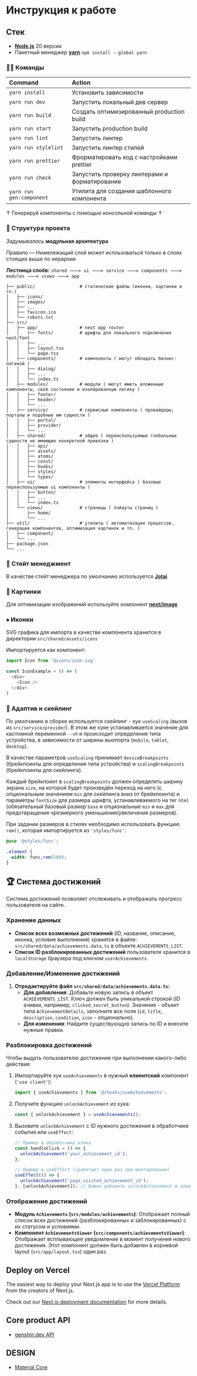 # Инструкция к работе

## Стек

- **[Node.js](https://nodejs.org/en/download/prebuilt-installer)** 20 версии
- Пакетный менеджер **[yarn](https://classic.yarnpkg.com/lang/en/docs/install/)** `npm install --global yarn`

### 🐱‍💻 Команды

| Command                  | Action                                        |
| :----------------------- | :-------------------------------------------- |
| `yarn install`           | Установить зависимости                        |
| `yarn run dev`           | Запустить локальный дев сервер                |
| `yarn run build`         | Создать оптимизированный production build     |
| `yarn run start`         | Запустить production build                    |
| `yarn run lint`          | Запустить линтер                              |
| `yarn run stylelint`     | Запустить линтер стилей                       |
| `yarn run prettier`      | Фрорматировать код с настройками prettier     |
| `yarn run check`         | Запустить проверку линтерами и форматирование |
| `yarn run gen:component` | Утилита для создания шаблонного компонента    |

↑ Генерируй компоненты с помощью консольной команды ↑

### 🚀 Структура проекта

_Задумывалась_ **модульная архитектура**

Правило — Нижележащий слой может испльзоваться только в слоях стоящих выше по иерархии

**Лестница слоёв:** `shared 🡒 ui 🡒 service 🡒 components 🡒 modules 🡒 views 🡒 app`

```text
├── public/                 # статические файлы (иконки, картинки и тп.)
│   ├── icons/
│   ├── images/
│   ├── ...
│   ├── favicon.ico
│   └── robots.txt
├── src/
│   ├── app/                # next app router
│   │   ├── fonts/          # шрифты для локального подключения next/font
│   │   ├── ...
│   │   ├── layout.tsx
│   │   └── page.tsx
│   ├── components/         # компоненты ( могут обладать бизнес-логикой )
│   │   ├── dialog/
│   │   ├── ...
│   │   └── index.ts
│   ├── modules/            # модули ( могут иметь вложенные компоненты, своё состояние и изолированную логику )
│   │   ├── footer/
│   │   ├── header/
│   │   └── ...
│   ├── service/            # сервисные компоненты ( провайдеры, порталы и подобные им сущности )
│   │   ├── portal/
│   │   ├── provider/
│   │   └── ...
│   ├── shared/             # общее ( переиспользуемые глобальные сущности не имеющие конкретной привязки )
│   │   ├── api/
│   │   ├── assets/
│   │   ├── atoms/
│   │   ├── const/
│   │   ├── hooks/
│   │   ├── styles/
│   │   └── types/
│   ├── ui/                 # элементы интерфейса ( базовые переиспользуемые ui компоненты )
│   │   ├── button/
│   │   ├── ...
│   │   └── index.ts
│   └── views/              # страницы ( лэйауты страниц )
│       ├── home/
│       └── ...
├── util/                   # утилиты ( автоматизация процессов, генерация компонентов, оптимизация картинок и тп. )
│   ├── component/
│   └── ...
├── package.json
└── ...
```


### 🔄 Стейт менеджмент

В качестве стейт менеджера по умолчанию используется **[Jotai](https://jotai.org/)**

### 🎴 Картинки

Для оптимизации изображений используйте компонент **[next/image](https://nextjs.org/docs/app/building-your-application/optimizing/images)**

### ♠️ Иконки

SVG графика для импорта в качестве компонента хранится в директории `src/shared/assets/icons`

Импортируется как компонент:

```typescript jsx
import Icon from '@icons/icon.svg'

const IconExample = () => (
  <div>
    <Icon />
  </div>
)
```

### 📏 Адаптив и скейлинг

По умолчанию в сборке используется скейлинг - хук `useScaling` (вызов из `src/service/provider`). В этом же хуке устанавливается значение для кастомной переменной `--vh` и происходит определение типа устройства, в зависимости от ширины вьюпорта (`mobile`, `tablet`, `desktop`).

В качестве параметров `useScaling` принимает `deviceBreakpoints` (брейкпоинты для определения типа устройства) и `scalingBreakpoints` (брейкпоинты для скейлинга).

Каждый брейкпоинт в `scalingBreakpoints` должен определять ширину экрана `size`, на которой будет произведён переход на него (с опциональным значением `min` для скейлинга вниз от брейкпоинта) и параметры `fontSize` для размера шрифта, устанавливаемого на тег `html` (обязательный базовый размер `base` и опциональные `min` и `max` для предотвращения чрезмерного уменьшения/увеличения размеров).

При задании размеров в стилях необходимо использовать функцию `rem()`, которая импортируется из `'styles/func'`:

```scss
@use '@styles/func';

.element {
  width: func.rem(100);
}
```

## 🏆 Система достижений

Система достижений позволяет отслеживать и отображать прогресс пользователя на сайте.

### Хранение данных

*   **Список всех возможных достижений** (ID, название, описание, иконка, условие выполнения) хранится в файле: `src/shared/data/achievements.data.ts` в объекте `ACHIEVEMENTS_LIST`.
*   **Список ID разблокированных достижений** пользователя хранится в `localStorage` браузера под ключом `userAchievements`.

### Добавление/Изменение достижений

1.  **Отредактируйте файл `src/shared/data/achievements.data.ts`:**
    *   **Для добавления**: Добавьте новую запись в объект `ACHIEVEMENTS_LIST`. Ключ должен быть уникальной строкой (ID ачивки, например, `clicked_secret_button`). Значение - объект типа `AchievementDetails`, заполните все поля (`id`, `title`, `description`, `condition`, `icon` - опционально).
    *   **Для изменения**: Найдите существующую запись по ID и внесите нужные правки.

### Разблокировка достижений

Чтобы выдать пользователю достижение при выполнении какого-либо действия:

1.  Импортируйте хук `useAchievements` в нужный **клиентский** компонент (`'use client'`):
    ```typescript
    import { useAchievements } from '@/hooks/useAchievements';
    ```
2.  Получите функцию `unlockAchievement` из хука:
    ```typescript
    const { unlockAchievement } = useAchievements();
    ```
3.  Вызовите `unlockAchievement` с ID нужного достижения в обработчике события или `useEffect`:
    ```typescript
    // Пример в обработчике клика
    const handleClick = () => {
      unlockAchievement('your_achievement_id');
    };

    // Пример в useEffect (сработает один раз при монтировании)
    useEffect(() => {
      unlockAchievement('page_visited_achievement_id');
    }, [unlockAchievement]); // Важно добавить unlockAchievement в зависимости
    ```

### Отображение достижений

*   **Модуль `Achievements` (`src/modules/achievements`)**: Отображает полный список всех достижений (разблокированных и заблокированных) с их статусом и условиями.
*   **Компонент `AchievementsViewer` (`src/components/achievementsViewer`)**: Отображает всплывающее уведомление в момент получения нового достижения. Этот компонент должен быть добавлен в корневой layout (`src/app/layout.tsx`) один раз.

## Deploy on Vercel

The easiest way to deploy your Next.js app is to use the [Vercel Platform](https://vercel.com/new?utm_medium=default-template&filter=next.js&utm_source=create-next-app&utm_campaign=create-next-app-readme) from the creators of Next.js.

Check out our [Next.js deployment documentation](https://nextjs.org/docs/app/building-your-application/deploying) for more details.

## Core product API

 - [genshin.dev API](https://github.com/genshindev/api)

## DESIGN

 - [Material Core](https://mui.com/material-ui/)
